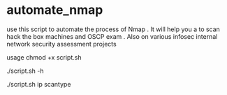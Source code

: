 # automate_nmap
use this script to automate the process of Nmap . It will help you a to scan hack the box machines and OSCP exam .
Also on various infosec internal network security assessment projects


usage chmod +x script.sh

./script.sh -h

./script.sh ip scantype


